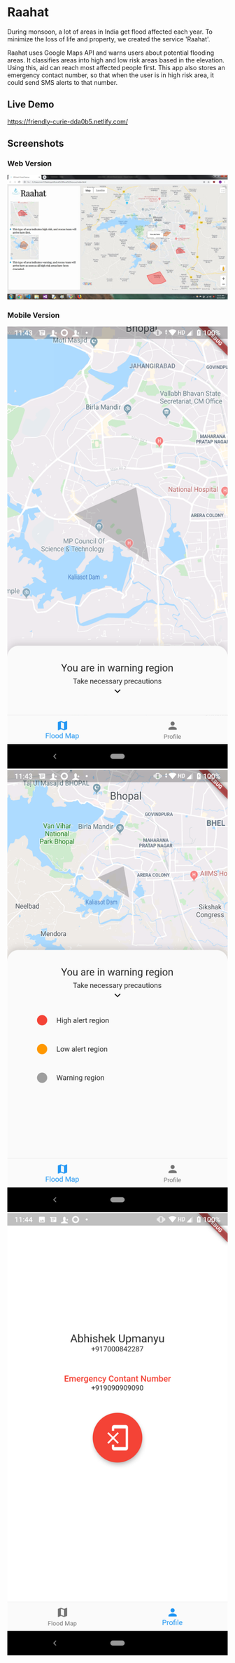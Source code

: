 # Raahat
During monsoon, a lot of areas in India get flood affected each year. To minimize the loss of life and property, we created the service 'Raahat'.

Raahat uses Google Maps API and warns users about potential flooding areas. It classifies areas into high and low risk areas based in the elevation. Using this, aid can reach most affected people first. This app also stores an emergency contact number, so that when the user is in high risk area, it could send SMS alerts to that number.
## Live Demo
https://friendly-curie-dda0b5.netlify.com/
## Screenshots
### Web Version
![Web](screenshots/w.jpeg)
### Mobile Version
![Android](screenshots/a1.png)
![Android](screenshots/a2.png)
![Android](screenshots/a3.png)
